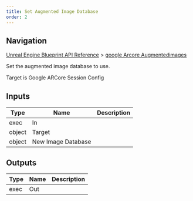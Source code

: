 ```yaml
---
title: Set Augmented Image Database
order: 2
---
```

## Navigation

[Unreal Engine Blueprint API Reference](https://dev.epicgames.com/documentation/en-us/unreal-engine/BlueprintAPI) > [google Arcore Augmentedimages](https://dev.epicgames.com/documentation/en-us/unreal-engine/BlueprintAPI/googleArcoreAugmentedimages)

Set the augmented image database to use.

Target is Google ARCore Session Config

## Inputs

| Type | Name | Description |
| --- | --- | --- |
| exec | In |  |
| object | Target |  |
| object | New Image Database |  |

## Outputs

| Type | Name | Description |
| --- | --- | --- |
| exec | Out |  |
